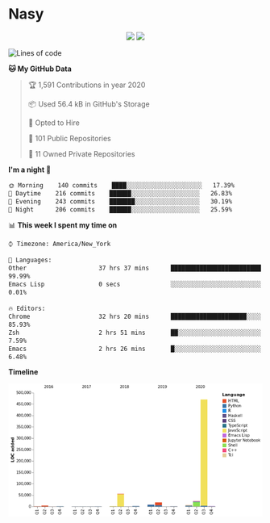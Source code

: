 # Nasy

<p align="center">
<img height="200" src="https://github-readme-stats.vercel.app/api?username=nasyxx&count_private=true&show_icons=true&theme=dracula&include_all_commits=true"/>
<img height="200" src="https://github-readme-stats.vercel.app/api/top-langs/?username=nasyxx&theme=dracula&hide=html,jupyter+notebook&count_private=true&show_icons=true"
</p>

<!--START_SECTION:waka-->
![Lines of code](https://img.shields.io/badge/From%20Hello%20World%20I've%20written-14.2%20million%20Lines%20of%20code-blue)

**🐱 My GitHub Data** 

> 🏆 1,591 Contributions in year 2020
 > 
> 📦 Used 56.4 kB in GitHub's Storage 
 > 
> 💼 Opted to Hire
 > 
> 📜 101 Public Repositories 
 > 
> 🔑 11 Owned Private Repositories 

**I'm a night 🦉** 

```text
🌞 Morning    140 commits    ████░░░░░░░░░░░░░░░░░░░░░   17.39% 
🌆 Daytime    216 commits    ██████░░░░░░░░░░░░░░░░░░░   26.83% 
🌃 Evening    243 commits    ███████░░░░░░░░░░░░░░░░░░   30.19% 
🌙 Night      206 commits    ██████░░░░░░░░░░░░░░░░░░░   25.59%

```


📊 **This week I spent my time on** 

```text
⌚︎ Timezone: America/New_York

💬 Languages: 
Other                    37 hrs 37 mins      █████████████████████████   99.99% 
Emacs Lisp               0 secs              ░░░░░░░░░░░░░░░░░░░░░░░░░   0.01%

🔥 Editors: 
Chrome                   32 hrs 20 mins      █████████████████████░░░░   85.93% 
Zsh                      2 hrs 51 mins       ██░░░░░░░░░░░░░░░░░░░░░░░   7.59% 
Emacs                    2 hrs 26 mins       █░░░░░░░░░░░░░░░░░░░░░░░░   6.48%

```

**Timeline**

![Chart not found](https://github.com/nasyxx/nasyxx/blob/master/charts/bar_graph.png) 


<!--END_SECTION:waka-->

<!-- ![visitors](https://visitor-badge.laobi.icu/badge?page_id=nasyxx.nasyxx) -->

